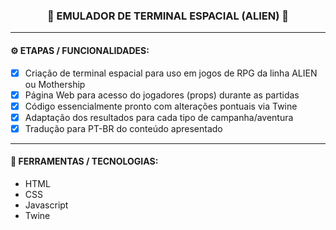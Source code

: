 <h3 align="center"> 
  🚧 EMULADOR DE TERMINAL ESPACIAL (ALIEN) 🚧
</h3>

---
#### ⚙️ ETAPAS / FUNCIONALIDADES:

- [x] Criação de terminal espacial para uso em jogos de RPG da linha ALIEN ou Mothership
- [x] Página Web para acesso do jogadores (props) durante as partidas
- [x] Código essencialmente pronto com alterações pontuais via Twine
- [x] Adaptação dos resultados para cada tipo de campanha/aventura
- [x] Tradução para PT-BR do conteúdo apresentado

---
#### 🔧 FERRAMENTAS / TECNOLOGIAS:

- HTML
- CSS
- Javascript
- Twine
